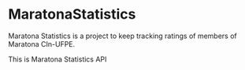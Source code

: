 # MaratonaStatistics

Maratona Statistics is a project to keep tracking ratings of members of Maratona CIn-UFPE.

This is Maratona Statistics API